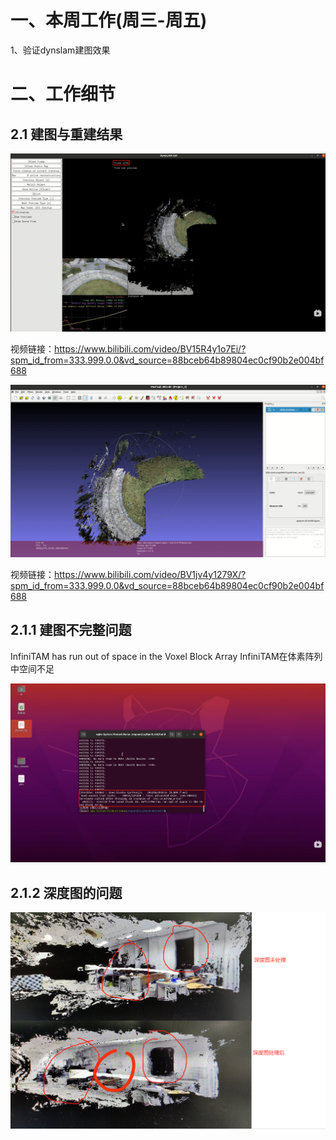 # 一、本周工作(周三-周五)
1、验证dynslam建图效果


# 二、工作细节
## 2.1 建图与重建结果
![](https://github.com/ZYJ-Group/darren_pty/blob/main/darren_pty/pic(Ninth%20week)/14.png)

视频链接：https://www.bilibili.com/video/BV15R4y1o7Ei/?spm_id_from=333.999.0.0&vd_source=88bceb64b89804ec0cf90b2e004bf688

![](https://github.com/ZYJ-Group/darren_pty/blob/main/darren_pty/pic(Ninth%20week)/15.png)

视频链接：https://www.bilibili.com/video/BV1jv4y1279X/?spm_id_from=333.999.0.0&vd_source=88bceb64b89804ec0cf90b2e004bf688

## 2.1.1 建图不完整问题
InfiniTAM has run out of space in the Voxel Block Array 
InfiniTAM在体素阵列中空间不足

![](https://github.com/ZYJ-Group/darren_pty/blob/main/darren_pty/pic(Ninth%20week)/17.png)

## 2.1.2 深度图的问题
![](https://github.com/ZYJ-Group/darren_pty/blob/main/darren_pty/pic(Ninth%20week)/16.png)

